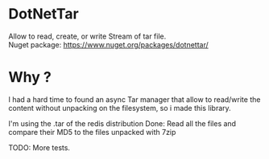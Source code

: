 # DotNetTar
Allow to read, create, or write Stream of tar file.  
Nuget package: https://www.nuget.org/packages/dotnettar/

# Why ?
I had a hard time to found an async Tar manager that allow to read/write the content without unpacking on the filesystem, so i made this library.

I'm using the .tar of the redis distribution
Done: Read all the files and compare their MD5 to the files unpacked with 7zip

TODO:
More tests.

